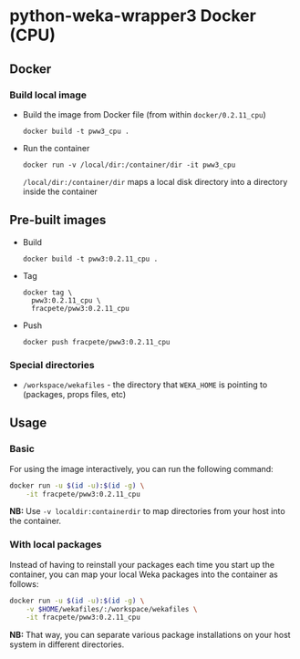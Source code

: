 # python-weka-wrapper3 Docker (CPU)

## Docker

### Build local image

* Build the image from Docker file (from within `docker/0.2.11_cpu`)

  ```commandline
  docker build -t pww3_cpu .
  ```
  
* Run the container

  ```commandline
  docker run -v /local/dir:/container/dir -it pww3_cpu
  ```
  `/local/dir:/container/dir` maps a local disk directory into a directory inside the container

## Pre-built images

* Build

  ```commandline
  docker build -t pww3:0.2.11_cpu .
  ```
  
* Tag

  ```commandline
  docker tag \
    pww3:0.2.11_cpu \
    fracpete/pww3:0.2.11_cpu
  ```
  
* Push

  ```commandline
  docker push fracpete/pww3:0.2.11_cpu
  ```

### Special directories

* `/workspace/wekafiles` - the directory that `WEKA_HOME` is pointing to (packages, props files, etc) 


## Usage

### Basic

For using the image interactively, you can run the following command: 

```bash
docker run -u $(id -u):$(id -g) \
    -it fracpete/pww3:0.2.11_cpu
```

**NB:** Use `-v localdir:containerdir` to map directories from your host into the container.

### With local packages

Instead of having to reinstall your packages each time you start up the container, 
you can map your local Weka packages into the container as follows: 

```bash
docker run -u $(id -u):$(id -g) \
    -v $HOME/wekafiles/:/workspace/wekafiles \
    -it fracpete/pww3:0.2.11_cpu
```

**NB:** That way, you can separate various package installations on your host system
in different directories.
